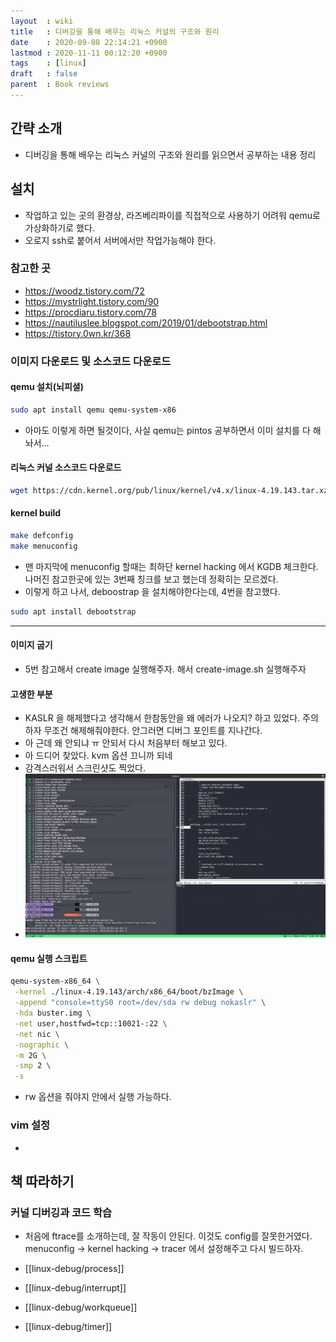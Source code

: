 ```yaml
---
layout  : wiki
title   : 디버깅을 통해 배우는 리눅스 커널의 구조와 원리
date    : 2020-09-08 22:14:21 +0900
lastmod : 2020-11-11 00:12:20 +0900
tags    : [linux]
draft   : false
parent  : Book reviews
---
```


## 간략 소개
* 디버깅을 통해 배우는 리눅스 커널의 구조와 원리를 읽으면서 공부하는 내용 정리

## 설치
* 작업하고 있는 곳의 환경상, 라즈베리파이를 직접적으로 사용하기 어려워 qemu로 가상화하기로 했다.
* 오로지 ssh로 붙어서 서버에서만 작업가능해야 한다.

### 참고한 곳
* https://woodz.tistory.com/72
* https://mystrlight.tistory.com/90
* https://procdiaru.tistory.com/78
* https://nautiluslee.blogspot.com/2019/01/debootstrap.html
* https://tistory.0wn.kr/368

### 이미지 다운로드 및 소스코드 다운로드
#### qemu 설치(뇌피셜)
```bash
sudo apt install qemu qemu-system-x86
```
* 아마도 이렇게 하면 될것이다, 사실 qemu는 pintos 공부하면서 이미 설치를 다 해놔서...

#### 리눅스 커널 소스코드 다운로드
```bash
wget https://cdn.kernel.org/pub/linux/kernel/v4.x/linux-4.19.143.tar.xz
```

#### kernel build
```bash
make defconfig
make menuconfig
```
* 맨 마지막에 menuconfig 할때는 최하단 kernel hacking 에서 KGDB 체크한다. 나머진 참고한곳에 있는 3번째 칭크를 보고 했는데 정확히는 모르겠다.
* 이렇게 하고 나서, deboostrap 을 설치해야한다는데, 4번을 참고했다.
```bash
sudo apt install debootstrap
```

---
#### 이미지 굽기
* 5번 참고해서 create image 실행해주자.
해서 create-image.sh 실행해주자


#### 고생한 부분
 * KASLR 을 해제했다고 생각해서 한참동안을 왜 에러가 나오지? 하고 있었다. 주의하자 무조건 해제해줘야한다. 안그러면 디버그 포인트를 지나간다.
 * 아 근데 왜 안되냐 ㅠ 안되서 다시 처음부터 해보고 있다.
 * 아 드디어 찾았다. kvm 옵션 끄니까 되네
 * 감격스러워서 스크린샷도 찍었다.
 * ![debug-linux](/wiki/images/debug_kernel-1.png)

#### qemu 실행 스크립트
```bash
qemu-system-x86_64 \
 -kernel ./linux-4.19.143/arch/x86_64/boot/bzImage \
 -append "console=ttyS0 root=/dev/sda rw debug nokaslr" \
 -hda buster.img \
 -net user,hostfwd=tcp::10021-:22 \
 -net nic \
 -nographic \
 -m 2G \
 -smp 2 \
 -s
```
* rw 옵션을 줘야지 안에서 실행 가능하다.

### vim 설정
*

## 책 따라하기
### 커널 디버깅과 코드 학습
* 처음에 ftrace를 소개하는데, 잘 작동이 안된다. 이것도 config를 잘못한거였다. menuconfig -> kernel hacking -> tracer 에서 설정해주고 다시 빌드하자.

* [[linux-debug/process]]
* [[linux-debug/interrupt]]
* [[linux-debug/workqueue]]
* [[linux-debug/timer]]
